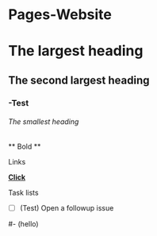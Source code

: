 # Pages-Website

# The largest heading
## The second largest heading
### -Test 
###### The smallest heading

** Bold **

Links 

**[Click](https://google.com)**

Task lists

- [ ] \(Test) Open a followup issue


#- (hello)
